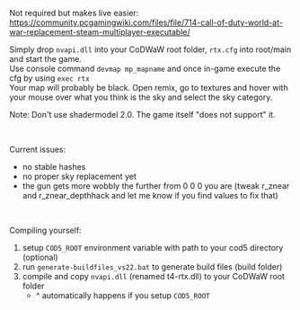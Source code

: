 Not required but makes live easier: https://community.pcgamingwiki.com/files/file/714-call-of-duty-world-at-war-replacement-steam-multiplayer-executable/

Simply drop `nvapi.dll` into your CoDWaW root folder, `rtx.cfg` into root/main and start the game.  
Use console command `devmap mp_mapname` and once in-game execute the cfg by using `exec rtx`  
Your map will probably be black. Open remix, go to textures and hover with your mouse over what you think is the sky and
select the sky category.

Note: Don't use shadermodel 2.0. The game itself "does not support" it.

<br>

Current issues:
- no stable hashes
- no proper sky replacement yet
- the gun gets more wobbly the further from 0 0 0 you are (tweak r_znear and r_znear_depthhack and let me know if you find values to fix that)

<br>

Compiling yourself:

1. setup `COD5_ROOT` environment variable with path to your cod5 directory (optional)
2. run `generate-buildfiles_vs22.bat` to generate build files (build folder)
3. compile and copy `nvapi.dll` (renamed t4-rtx.dll) to your CoDWaW root folder  
   - ^ automatically happens if you setup `COD5_ROOT`